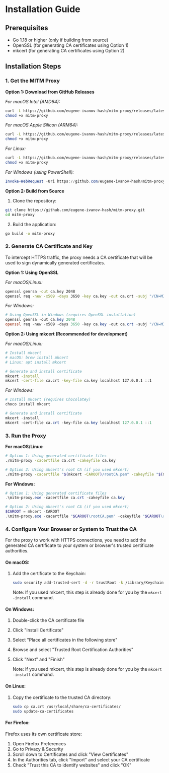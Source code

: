 # Installation Guide

## Prerequisites

- Go 1.18 or higher (only if building from source)
- OpenSSL (for generating CA certificates using Option 1)
- mkcert (for generating CA certificates using Option 2)

## Installation Steps

### 1. Get the MITM Proxy

**Option 1: Download from GitHub Releases**

*For macOS Intel (AMD64):*
```bash
curl -L https://github.com/eugene-ivanov-hash/mitm-proxy/releases/latest/download/mitm-proxy-darwin-amd64 -o mitm-proxy
chmod +x mitm-proxy
```

*For macOS Apple Silicon (ARM64):*
```bash
curl -L https://github.com/eugene-ivanov-hash/mitm-proxy/releases/latest/download/mitm-proxy-darwin-arm64 -o mitm-proxy
chmod +x mitm-proxy
```

*For Linux:*
```bash
curl -L https://github.com/eugene-ivanov-hash/mitm-proxy/releases/latest/download/mitm-proxy-linux-amd64 -o mitm-proxy
chmod +x mitm-proxy
```

*For Windows (using PowerShell):*
```powershell
Invoke-WebRequest -Uri https://github.com/eugene-ivanov-hash/mitm-proxy/releases/latest/download/mitm-proxy-windows-amd64.exe -OutFile mitm-proxy.exe
```

**Option 2: Build from Source**

1. Clone the repository:
```bash
git clone https://github.com/eugene-ivanov-hash/mitm-proxy.git
cd mitm-proxy
```

2. Build the application:
```bash
go build -o mitm-proxy
```

### 2. Generate CA Certificate and Key

To intercept HTTPS traffic, the proxy needs a CA certificate that will be used to sign dynamically generated certificates.

**Option 1: Using OpenSSL**

*For macOS/Linux:*
```bash
openssl genrsa -out ca.key 2048
openssl req -new -x509 -days 3650 -key ca.key -out ca.crt -subj "/CN=MITM Proxy CA"
```

*For Windows:*
```powershell
# Using OpenSSL in Windows (requires OpenSSL installation)
openssl genrsa -out ca.key 2048
openssl req -new -x509 -days 3650 -key ca.key -out ca.crt -subj "/CN=MITM Proxy CA"
```

**Option 2: Using mkcert (Recommended for development)**

*For macOS/Linux:*
```bash
# Install mkcert
# macOS: brew install mkcert
# Linux: apt install mkcert

# Generate and install certificate
mkcert -install
mkcert -cert-file ca.crt -key-file ca.key localhost 127.0.0.1 ::1
```

*For Windows:*
```powershell
# Install mkcert (requires Chocolatey)
choco install mkcert

# Generate and install certificate
mkcert -install
mkcert -cert-file ca.crt -key-file ca.key localhost 127.0.0.1 ::1
```

### 3. Run the Proxy

**For macOS/Linux:**
```bash
# Option 1: Using generated certificate files
./mitm-proxy -cacertfile ca.crt -cakeyfile ca.key

# Option 2: Using mkcert's root CA (if you used mkcert)
./mitm-proxy -cacertfile "$(mkcert -CAROOT)/rootCA.pem" -cakeyfile "$(mkcert -CAROOT)/rootCA-key.pem"
```

**For Windows:**
```powershell
# Option 1: Using generated certificate files
.\mitm-proxy.exe -cacertfile ca.crt -cakeyfile ca.key

# Option 2: Using mkcert's root CA (if you used mkcert)
$CAROOT = mkcert -CAROOT
.\mitm-proxy.exe -cacertfile "$CAROOT\rootCA.pem" -cakeyfile "$CAROOT\rootCA-key.pem"
```

### 4. Configure Your Browser or System to Trust the CA

For the proxy to work with HTTPS connections, you need to add the generated CA certificate to your system or browser's trusted certificate authorities.

#### On macOS:

1. Add the certificate to the Keychain:
   ```bash
   sudo security add-trusted-cert -d -r trustRoot -k /Library/Keychains/System.keychain ca.crt
   ```
   
   Note: If you used mkcert, this step is already done for you by the `mkcert -install` command.

#### On Windows:

1. Double-click the CA certificate file
2. Click "Install Certificate"
3. Select "Place all certificates in the following store"
4. Browse and select "Trusted Root Certification Authorities"
5. Click "Next" and "Finish"

   Note: If you used mkcert, this step is already done for you by the `mkcert -install` command.

#### On Linux:

1. Copy the certificate to the trusted CA directory:
   ```bash
   sudo cp ca.crt /usr/local/share/ca-certificates/
   sudo update-ca-certificates
   ```

#### For Firefox:

Firefox uses its own certificate store:
1. Open Firefox Preferences
2. Go to Privacy & Security
3. Scroll down to Certificates and click "View Certificates"
4. In the Authorities tab, click "Import" and select your CA certificate
5. Check "Trust this CA to identify websites" and click "OK"
